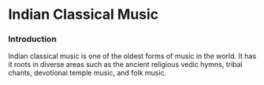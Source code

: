 # Indian Classical Music


### Introduction

Indian classical music is one of the oldest forms of music in the world. It has it roots in diverse areas such as the ancient religious vedic hymns, tribal chants, devotional temple music, and folk music.